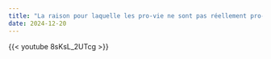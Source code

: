 ```yaml
---
title: "La raison pour laquelle les pro-vie ne sont pas réellement pro-vie"
date: 2024-12-20
---
```


{{< youtube 8sKsL_2UTcg >}}
